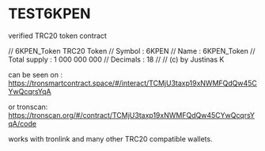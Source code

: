 # TEST6KPEN
verified TRC20 token contract


// 6KPEN_Token TRC20 Token
// Symbol         : 6KPEN
// Name           : 6KPEN_Token
// Total supply   : 1 000 000 000
// Decimals       : 18
//
// (c) by Justinas K

can be seen on :
https://tronsmartcontract.space/#/interact/TCMjU3taxp19xNWMFQdQw45CYwQcqrsYqA

or tronscan:
https://tronscan.org/#/contract/TCMjU3taxp19xNWMFQdQw45CYwQcqrsYqA/code

works with tronlink and many other TRC20 compatible wallets. 

